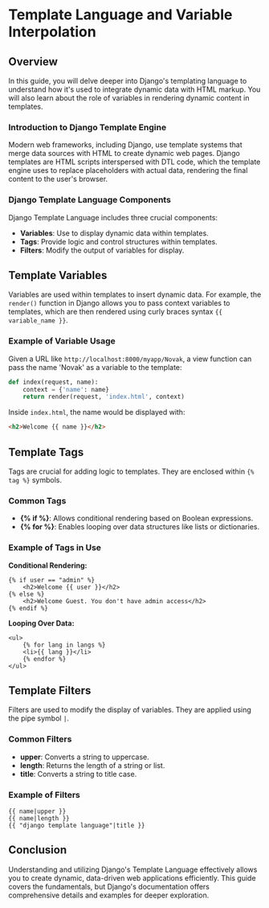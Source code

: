 # Template Language and Variable Interpolation

## Overview
In this guide, you will delve deeper into Django's templating language to understand how it's used to integrate dynamic data with HTML markup. You will also learn about the role of variables in rendering dynamic content in templates.

### Introduction to Django Template Engine
Modern web frameworks, including Django, use template systems that merge data sources with HTML to create dynamic web pages. Django templates are HTML scripts interspersed with DTL code, which the template engine uses to replace placeholders with actual data, rendering the final content to the user's browser.

### Django Template Language Components
Django Template Language includes three crucial components:
- **Variables**: Use to display dynamic data within templates.
- **Tags**: Provide logic and control structures within templates.
- **Filters**: Modify the output of variables for display.

## Template Variables
Variables are used within templates to insert dynamic data. For example, the `render()` function in Django allows you to pass context variables to templates, which are then rendered using curly braces syntax `{{ variable_name }}`.

### Example of Variable Usage
Given a URL like `http://localhost:8000/myapp/Novak`, a view function can pass the name 'Novak' as a variable to the template:

```python
def index(request, name):
    context = {'name': name}
    return render(request, 'index.html', context)
```

Inside `index.html`, the name would be displayed with:
```html
<h2>Welcome {{ name }}</h2>
```

## Template Tags
Tags are crucial for adding logic to templates. They are enclosed within `{% tag %}` symbols.

### Common Tags
- **{% if %}**: Allows conditional rendering based on Boolean expressions.
- **{% for %}**: Enables looping over data structures like lists or dictionaries.

### Example of Tags in Use
**Conditional Rendering:**
```django
{% if user == "admin" %}
    <h2>Welcome {{ user }}</h2>
{% else %}
    <h2>Welcome Guest. You don't have admin access</h2>
{% endif %}
```

**Looping Over Data:**
```django
<ul>
    {% for lang in langs %}
    <li>{{ lang }}</li>
    {% endfor %}
</ul>
```

## Template Filters
Filters are used to modify the display of variables. They are applied using the pipe symbol `|`.

### Common Filters
- **upper**: Converts a string to uppercase.
- **length**: Returns the length of a string or list.
- **title**: Converts a string to title case.

### Example of Filters
```django
{{ name|upper }}
{{ name|length }}
{{ "django template language"|title }}
```

## Conclusion
Understanding and utilizing Django's Template Language effectively allows you to create dynamic, data-driven web applications efficiently. This guide covers the fundamentals, but Django's documentation offers comprehensive details and examples for deeper exploration.
